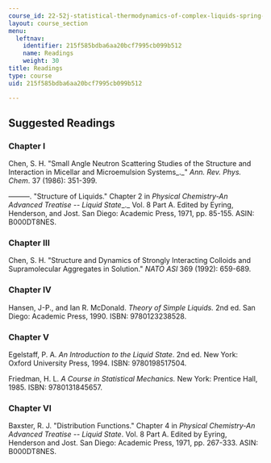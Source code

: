 ```yaml
---
course_id: 22-52j-statistical-thermodynamics-of-complex-liquids-spring-2004
layout: course_section
menu:
  leftnav:
    identifier: 215f585bdba6aa20bcf7995cb099b512
    name: Readings
    weight: 30
title: Readings
type: course
uid: 215f585bdba6aa20bcf7995cb099b512

---
```


Suggested Readings
------------------

### Chapter I

Chen, S. H. "Small Angle Neutron Scattering Studies of the Structure and Interaction in Micellar and Microemulsion Systems_._" _Ann. Rev. Phys. Chem_. 37 (1986): 351-399.

———. "Structure of Liquids." Chapter 2 in _Physical Chemistry-An Advanced Treatise -- Liquid State__._ Vol. 8 Part A. Edited by Eyring, Henderson, and Jost. San Diego: Academic Press, 1971, pp. 85-155. ASIN: B000DT8NES.

### Chapter III

Chen, S. H. "Structure and Dynamics of Strongly Interacting Colloids and Supramolecular Aggregates in Solution." _NATO ASI_ 369 (1992): 659-689.

### Chapter IV

Hansen, J-P., and Ian R. McDonald. _Theory of Simple Liquids._ 2nd ed. San Diego: Academic Press, 1990. ISBN: 9780123238528.

### Chapter V

Egelstaff, P. A. _An Introduction to the Liquid State_. 2nd ed. New York: Oxford University Press, 1994. ISBN: 9780198517504.

Friedman, H. L. _A Course in Statistical Mechanics._ New York: Prentice Hall, 1985. ISBN: 9780131845657.

### Chapter VI

Baxster, R. J. "Distribution Functions." Chapter 4 in _Physical Chemistry-An Advanced Treatise -- Liquid State_. Vol. 8 Part A. Edited by Eyring, Henderson and Jost. San Diego: Academic Press, 1971, pp. 267-333. ASIN: B000DT8NES.